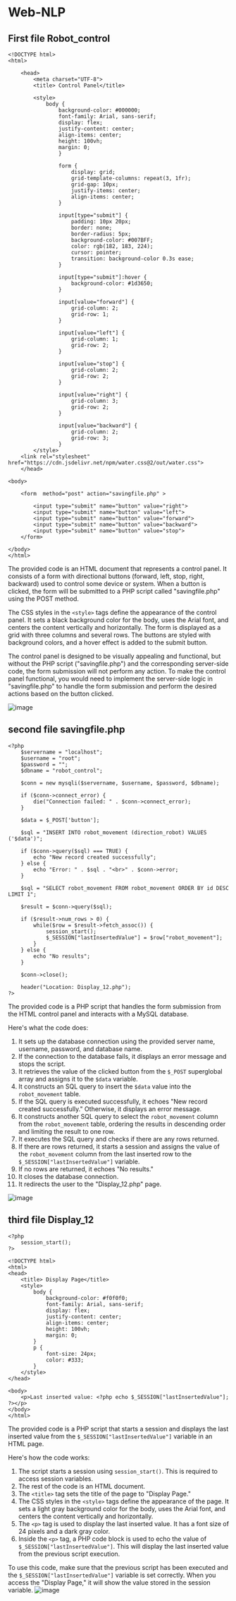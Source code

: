 # Web-NLP

## First file Robot_control

```
<!DOCTYPE html>
<html>
    
    <head>
        <meta charset="UTF-8">
        <title> Control Panel</title>

        <style>
            body {
                background-color: #000000;
                font-family: Arial, sans-serif;
                display: flex;
                justify-content: center;
                align-items: center;
                height: 100vh;
                margin: 0;
                }

                form {
                    display: grid;
                    grid-template-columns: repeat(3, 1fr);
                    grid-gap: 10px;
                    justify-items: center;
                    align-items: center;
                }

                input[type="submit"] {
                    padding: 10px 20px;
                    border: none;
                    border-radius: 5px;
                    background-color: #007BFF;
                    color: rgb(182, 183, 224);
                    cursor: pointer;
                    transition: background-color 0.3s ease;
                }

                input[type="submit"]:hover {
                    background-color: #1d3650;
                }

                input[value="forward"] {
                    grid-column: 2;
                    grid-row: 1;
                }

                input[value="left"] {
                    grid-column: 1;
                    grid-row: 2;
                }

                input[value="stop"] {
                    grid-column: 2;
                    grid-row: 2;
                }

                input[value="right"] {
                    grid-column: 3;
                    grid-row: 2;
                }

                input[value="backward"] {
                    grid-column: 2;
                    grid-row: 3;
                }
        </style>
    <link rel="stylesheet" href="https://cdn.jsdelivr.net/npm/water.css@2/out/water.css">
    </head>

<body>

    <form  method="post" action="savingfile.php" >

        <input type="submit" name="button" value="right">
        <input type="submit" name="button" value="left"> 
        <input type="submit" name="button" value="forward">
        <input type="submit" name="button" value="backward">
        <input type="submit" name="button" value="stop">
    </form>
    
</body>
</html>
```
The provided code is an HTML document that represents a control panel. It consists of a form with directional buttons (forward, left, stop, right, backward) used to control some device or system. When a button is clicked, the form will be submitted to a PHP script called "savingfile.php" using the POST method.

The CSS styles in the `<style>` tags define the appearance of the control panel. It sets a black background color for the body, uses the Arial font, and centers the content vertically and horizontally. The form is displayed as a grid with three columns and several rows. The buttons are styled with background colors, and a hover effect is added to the submit button.

The control panel is designed to be visually appealing and functional, but without the PHP script ("savingfile.php") and the corresponding server-side code, the form submission will not perform any action. To make the control panel functional, you would need to implement the server-side logic in "savingfile.php" to handle the form submission and perform the desired actions based on the button clicked.

![image](https://github.com/amf17/Web-NLP/assets/139582388/92b0f6e3-2776-4972-a5a7-a9f77125ffa5)

## second file savingfile.php

```
<?php
    $servername = "localhost";
    $username = "root";
    $password = "";
    $dbname = "robot_control";

    $conn = new mysqli($servername, $username, $password, $dbname);

    if ($conn->connect_error) {
        die("Connection failed: " . $conn->connect_error);
    }

    $data = $_POST['button'];

    $sql = "INSERT INTO robot_movement (direction_robot) VALUES ('$data')";

    if ($conn->query($sql) === TRUE) {
        echo "New record created successfully";
    } else {
        echo "Error: " . $sql . "<br>" . $conn->error;
    }

    $sql = "SELECT robot_movement FROM robot_movement ORDER BY id DESC LIMIT 1";

    $result = $conn->query($sql);

    if ($result->num_rows > 0) {
        while($row = $result->fetch_assoc()) {
            session_start();
            $_SESSION["lastInsertedValue"] = $row["robot_movement"];
        }
    } else {
        echo "No results";
    }

    $conn->close();

    header("Location: Display_12.php");
?>
```

The provided code is a PHP script that handles the form submission from the HTML control panel and interacts with a MySQL database.

Here's what the code does:

1. It sets up the database connection using the provided server name, username, password, and database name.
2. If the connection to the database fails, it displays an error message and stops the script.
3. It retrieves the value of the clicked button from the `$_POST` superglobal array and assigns it to the `$data` variable.
4. It constructs an SQL query to insert the `$data` value into the `robot_movement` table.
5. If the SQL query is executed successfully, it echoes "New record created successfully." Otherwise, it displays an error message.
6. It constructs another SQL query to select the `robot_movement` column from the `robot_movement` table, ordering the results in descending order and limiting the result to one row.
7. It executes the SQL query and checks if there are any rows returned.
8. If there are rows returned, it starts a session and assigns the value of the `robot_movement` column from the last inserted row to the `$_SESSION["lastInsertedValue"]` variable.
9. If no rows are returned, it echoes "No results."
10. It closes the database connection.
11. It redirects the user to the "Display_12.php" page.

![image](https://github.com/amf17/Web-NLP/assets/139582388/5c8f0704-fa1e-4a6a-a6ee-13b810d8efc7)

## third file Display_12
```
<?php
    session_start();
?>

<!DOCTYPE html>
<html>
<head>
    <title> Display Page</title>
    <style>
        body {
            background-color: #f0f0f0;
            font-family: Arial, sans-serif;
            display: flex;
            justify-content: center;
            align-items: center;
            height: 100vh;
            margin: 0;
        }
        p {
            font-size: 24px;
            color: #333;
        }
    </style>
</head>

<body>
    <p>Last inserted value: <?php echo $_SESSION["lastInsertedValue"]; ?></p>
</body>
</html>
```
The provided code is a PHP script that starts a session and displays the last inserted value from the `$_SESSION["lastInsertedValue"]` variable in an HTML page.

Here's how the code works:

1. The script starts a session using `session_start()`. This is required to access session variables.
2. The rest of the code is an HTML document.
3. The `<title>` tag sets the title of the page to "Display Page."
4. The CSS styles in the `<style>` tags define the appearance of the page. It sets a light gray background color for the body, uses the Arial font, and centers the content vertically and horizontally.
5. The `<p>` tag is used to display the last inserted value. It has a font size of 24 pixels and a dark gray color.
6. Inside the `<p>` tag, a PHP code block is used to echo the value of `$_SESSION["lastInsertedValue"]`. This will display the last inserted value from the previous script execution.

To use this code, make sure that the previous script has been executed and the `$_SESSION["lastInsertedValue"]` variable is set correctly. When you access the "Display Page," it will show the value stored in the session variable.
![image](https://github.com/amf17/Web-NLP/assets/139582388/1bab8b74-8cc0-4993-8b72-5c17c57c5706)




